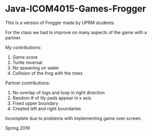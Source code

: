 # Java-ICOM4015-Games-Frogger

This is a version of Frogger made by UPRM students.

For the class we had to improve on many aspects of the game with a partner.

My contributions:
1. Game score
2. Turtle reversal
3. No spawning on water
4. Collision of the frog with the trees

Partner contributions:
1. No overlap of logs and loop in right direction
2. Random # of lily pads appear in x axis
3. Fixed upper boundary
4. Created left and right boundaries

Incomplete due to problems with implementing game over screen.

Spring 2019
